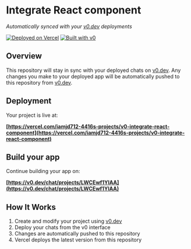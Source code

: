 # Integrate React component

*Automatically synced with your [v0.dev](https://v0.dev) deployments*

[![Deployed on Vercel](https://img.shields.io/badge/Deployed%20on-Vercel-black?style=for-the-badge&logo=vercel)](https://vercel.com/iamjd712-4416s-projects/v0-integrate-react-component)
[![Built with v0](https://img.shields.io/badge/Built%20with-v0.dev-black?style=for-the-badge)](https://v0.dev/chat/projects/LWCEwf1YlAA)

## Overview

This repository will stay in sync with your deployed chats on [v0.dev](https://v0.dev).
Any changes you make to your deployed app will be automatically pushed to this repository from [v0.dev](https://v0.dev).

## Deployment

Your project is live at:

**[https://vercel.com/iamjd712-4416s-projects/v0-integrate-react-component](https://vercel.com/iamjd712-4416s-projects/v0-integrate-react-component)**

## Build your app

Continue building your app on:

**[https://v0.dev/chat/projects/LWCEwf1YlAA](https://v0.dev/chat/projects/LWCEwf1YlAA)**

## How It Works

1. Create and modify your project using [v0.dev](https://v0.dev)
2. Deploy your chats from the v0 interface
3. Changes are automatically pushed to this repository
4. Vercel deploys the latest version from this repository

